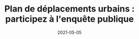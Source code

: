 ---
layout: default
date: 2021-05-05
img: 
category: info
title: "Plan de déplacements urbains : participez à l'enquête publique"
description: "Participation en ligne, jusqu'au 21/05/2021. Suivez le lien ci-dessous. <strong>Nous, habitants de Septèmes, demandons un mur anti-bruit le long des autoroutes, des revêtements anti-bruit sur les routes passantes, deux pistes cyclables, l'augmentation de la fréquence des arrêts à la gare de Septèmes et des trottoirs le long de toutes nos rues</strong>."
tags: association
tag_url: /association/
button_name: Je participe
doclink: 'https://www.registre-numerique.fr/plan-deplacements-urbains-metropole-amp/deposer-son-observation'

---